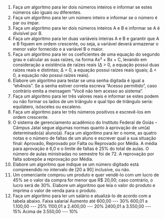 1) Faça um algoritmo para ler dois números inteiros e informar se estes números são iguais ou diferentes.
2) Faça um algoritmo para ler um número inteiro e informar se o número é par ou ímpar.
3) Faça um algoritmo para ler dois números inteiros A e B e informar se A é divisível por B.
4) Faça um algoritmo para ler duas variáveis inteiras A e B e garantir que A e B fiquem em ordem crescente, ou seja, a variável deverá armazenar o menor valor fornecido e a variável B o maior.
5) Faça um algoritmo para ler os coeficientes de uma equação do segundo grau e calcular as suas raízes, na forma Ax² + Bx + C, levando em consideração a existência de raízes reais (∆ > 0, a equação possui duas raízes reais e distintas; ∆ = 0, a equação possui raízes reais iguais; ∆ < 0, a equação não possui raízes reais).
6) Elabore um algoritmo para testar se uma senha digitada é igual a “eh4nois”. Se a senha estiver correta escreva “Acesso permitido”, caso contrário emita a mensagem “Você não tem acesso ao sistema”.
7) Faça um algoritmo para ler três valores reais e informar se estes podem ou não formar os lados de um triângulo e qual tipo de triângulo seria: equilátero, isósceles ou escaleno.
8) Faça um algoritmo para ler três números positivos e escrevê-los em ordem crescente.
9) O sistema de gerenciamento acadêmico do Instituto Federal de Goiás – Câmpus Jataí segue algumas normas quanto à aprovação de um(a) determinado(a) aluno(a). Faça um algoritmo para ler o nome, as quatro notas e o número de faltas de um aluno e escrever qual a sua situação final: Aprovado, Reprovado por Falta ou Reprovado por Média. A média para aprovação é 6,0 e o limite de faltas é 25% do total de aulas. O número de aulas ministradas no semestre foi de 72. A reprovação por falta sobrepõe a reprovação por Média.
10) Elabore um algoritmo que indique se um número digitado está compreendido no intervalo de [20 a 90] inclusive, ou não.
11) Um comerciante comprou um produto e quer vendê-lo com um lucro de 45% se o valor da compra for menor que R$ 20,00; caso contrário, o lucro será de 30%. Elabore um algoritmo que leia o valor do produto e imprima o valor de venda para o produto.
12) Faça um algoritmo para ler um salário e atualizá-lo de acordo com a tabela abaixo.
Faixa salarial Aumento
até 600,00 --- 30%
600,01 a 1.100,00 --- 25%
1100,01 a 2.400,00 --- 20%
2400,01 a 3.550,00 --- 15%
Acima de 3.550,00 --- 10%